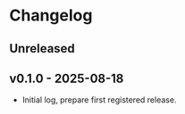 # Changelog

## Unreleased

## v0.1.0 - 2025-08-18

- Initial log, prepare first registered release.